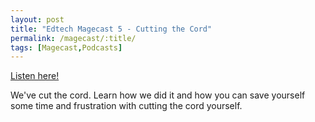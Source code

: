 ```yaml
---
layout: post
title: "Edtech Magecast 5 - Cutting the Cord"
permalink: /magecast/:title/
tags: [Magecast,Podcasts]
---
```

[Listen here!](https://www.edtechmage.com/edtech-mages-podcast/2018/3/15/l62prii3kcmwa53eseudqlaebenltm)

We've cut the cord. Learn how we did it and how you can save yourself some time and frustration with cutting the cord yourself.